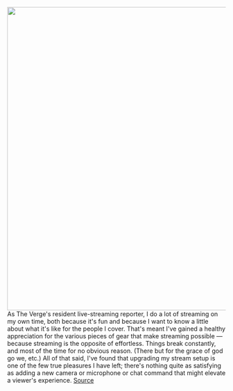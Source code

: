 <img src='https://cdn.vox-cdn.com/thumbor/NOU6IHOe9YH3ZpWKWYG8rcvNcQg=/0x0:2720x2040/1200x800/filters:focal(1143x803:1577x1237)/cdn.vox-cdn.com/uploads/chorus_image/image/67128514/bstephen_200729_4120_0001-2.0.0.jpg' width='700px' /><br/>
As The Verge's resident live-streaming reporter, I do a lot of streaming on my own time, both because it's fun and because I want to know a little about what it's like for the people I cover. That's meant I've gained a healthy appreciation for the various pieces of gear that make streaming possible — because streaming is the opposite of effortless. Things break constantly, and most of the time for no obvious reason. (There but for the grace of god go we, etc.) All of that said, I've found that upgrading my stream setup is one of the few true pleasures I have left; there's nothing quite as satisfying as adding a new camera or microphone or chat command that might elevate a viewer's experience.
<a href='https://www.theverge.com/21346571/cheap-cam-link-capture-card-streamer-clone-review-test-price'> Source <a/>
